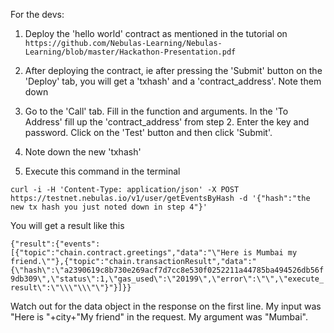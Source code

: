 For the devs:

1. Deploy the 'hello world' contract as mentioned in the tutorial on 
`https://github.com/Nebulas-Learning/Nebulas-Learning/blob/master/Hackathon-Presentation.pdf`

2. After deploying the contract, ie after pressing the 'Submit' button on the 'Deploy' tab, you will get a 'txhash' and a 'contract_address'. Note them down

3. Go to the 'Call' tab. Fill in the function and arguments. In the 'To Address' fill up the 'contract_address' from step 2. Enter the key and password. Click on the 'Test' button and then click 'Submit'.

4. Note down the new 'txhash'

5. Execute this command in the terminal 

`curl -i -H 'Content-Type: application/json' -X POST https://testnet.nebulas.io/v1/user/getEventsByHash -d '{"hash":"the new tx hash you just noted down in step 4"}'`

You will get a result like this

`{"result":{"events":[{"topic":"chain.contract.greetings","data":"\"Here is Mumbai my friend.\""},{"topic":"chain.transactionResult","data":"{\"hash\":\"a2390619c8b730e269acf7d7cc8e530f0252211a44785ba494526db56f9db309\",\"status\":1,\"gas_used\":\"20199\",\"error\":\"\",\"execute_result\":\"\\\"\\\"\"}"}]}}`


Watch out for the data object in the response on the first line. My input was "Here is "+city+"My friend" in the request. My argument was "Mumbai".
